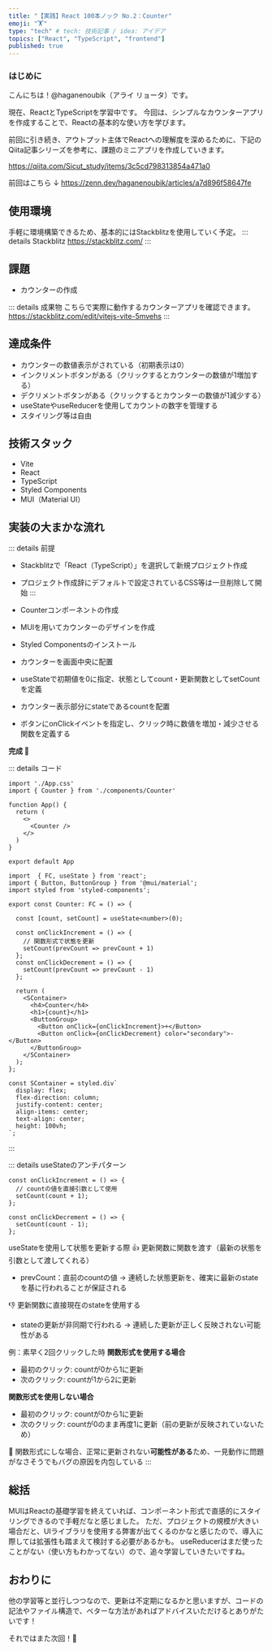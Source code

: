 ```yaml
---
title: "【実践】React 100本ノック No.2：Counter"
emoji: "🏋️"
type: "tech" # tech: 技術記事 / idea: アイデア
topics: ["React", "TypeScript", "frontend"]
published: true
---
```



### はじめに
こんにちは！@haganenoubik（アライ リョータ）です。

現在、ReactとTypeScriptを学習中です。
今回は、シンプルなカウンターアプリを作成することで、Reactの基本的な使い方を学びます。

前回に引き続き、アウトプット主体でReactへの理解度を深めるために、下記のQiita記事シリーズを参考に、課題のミニアプリを作成していきます。

https://qiita.com/Sicut_study/items/3c5cd798313854a471a0

前回はこちら ↓
https://zenn.dev/haganenoubik/articles/a7d896f58647fe


## 使用環境
手軽に環境構築できるため、基本的にはStackblitzを使用していく予定。
::: details Stackblitz
https://stackblitz.com/
:::


## 課題
- カウンターの作成

::: details 成果物
こちらで実際に動作するカウンターアプリを確認できます。
https://stackblitz.com/edit/vitejs-vite-5mvehs
:::


## 達成条件
- カウンターの数値表示がされている（初期表示は0）
- インクリメントボタンがある（クリックするとカウンターの数値が1増加する）
- デクリメントボタンがある（クリックするとカウンターの数値が1減少する）
- useStateやuseReducerを使用してカウントの数字を管理する
- スタイリング等は自由

## 技術スタック
- Vite
- React
- TypeScript
- Styled Components
- MUI（Material UI）

## 実装の大まかな流れ

::: details 前提
- Stackblitzで「React（TypeScript）」を選択して新規プロジェクト作成
- プロジェクト作成辞にデフォルトで設定されているCSS等は一旦削除して開始
:::

- Counterコンポーネントの作成
- MUIを用いてカウンターのデザインを作成
- Styled Componentsのインストール
- カウンターを画面中央に配置
- useStateで初期値を0に指定、状態としてcount・更新関数としてsetCountを定義
- カウンター表示部分にstateであるcountを配置
- ボタンにonClickイベントを指定し、クリック時に数値を増加・減少させる関数を定義する

**完成 🙌**

::: details コード
```js:App.tsx
import './App.css'
import { Counter } from './components/Counter'

function App() {
  return (
    <>
      <Counter />
    </>
  )
}

export default App
```

```js:components/Counter.tsx
import  { FC, useState } from 'react';
import { Button, ButtonGroup } from '@mui/material';
import styled from 'styled-components';

export const Counter: FC = () => {

  const [count, setCount] = useState<number>(0);

  const onClickIncrement = () => {
    // 関数形式で状態を更新
    setCount(prevCount => prevCount + 1)
  };
  const onClickDecrement = () => {
    setCount(prevCount => prevCount - 1)
  };

  return (
    <SContainer>
      <h4>Counter</h4>
      <h1>{count}</h1>
      <ButtonGroup>
        <Button onClick={onClickIncrement}>+</Button>
        <Button onClick={onClickDecrement} color="secondary">-</Button>
      </ButtonGroup>
    </SContainer>
  );
};

const SContainer = styled.div`
  display: flex;
  flex-direction: column;
  justify-content: center;
  align-items: center;
  text-align: center;
  height: 100vh;
`;
```
:::

::: details useStateのアンチパターン
```js:components/Counter.tsx
const onClickIncrement = () => {
  // countの値を直接引数として使用
  setCount(count + 1);
};

const onClickDecrement = () => {
  setCount(count - 1);
};
```
useStateを使用して状態を更新する際
👍 更新関数に関数を渡す（最新の状態を引数として渡してくれる）
   - prevCount：直前のcountの値
     -> 連続した状態更新を、確実に最新のstateを基に行われることが保証される

👎 更新関数に直接現在のstateを使用する
   - stateの更新が非同期で行われる
     -> 連続した更新が正しく反映されない可能性がある

例：素早く2回クリックした時
**関数形式を使用する場合**
  - 最初のクリック: countが0から1に更新
  - 次のクリック: countが1から2に更新

**関数形式を使用しない場合**
  - 最初のクリック: countが0から1に更新
  - 次のクリック: countが0のまま再度1に更新（前の更新が反映されていないため）

👮 関数形式にしな場合、正常に更新されない**可能性がある**ため、一見動作に問題がなさそうでもバグの原因を内包している
:::


## 総括
MUIはReactの基礎学習を終えていれば、コンポーネント形式で直感的にスタイリングできるので手軽だなと感じました。
ただ、プロジェクトの規模が大きい場合だと、UIライブラリを使用する弊害が出てくるのかなと感じたので、導入に際しては拡張性も踏まえて検討する必要があるかも。
useReducerはまだ使ったことがない（使い方もわかってない）ので、追々学習していきたいですね。


## おわりに
他の学習等と並行しつつなので、更新は不定期になるかと思いますが、コードの記法やファイル構造で、ベターな方法があればアドバイスいただけるとありがたいです！

それではまた次回！👋
